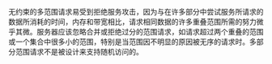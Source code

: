 无约束的多范围请求易受到拒绝服务攻击，因为与在许多部分中尝试服务所请求的数据所消耗的时间，内存和带宽相比，请求相同数据的许多重叠范围所需的努力微乎其微。服务器应该忽略合并或拒绝过分的范围请求，如请求超过两个重叠的范围或一个集合中很多小的范围，特别是当范围因不明显的原因被无序的请求时。多部分范围请求不是被设计来支持随机访问的。